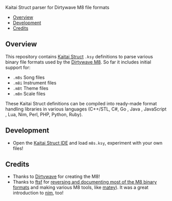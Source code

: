 Kaitai Struct parser for Dirtywave M8 file formats

<!-- vim-markdown-toc GFM -->

* [Overview](#overview)
* [Development](#development)
* [Credits](#credits)

<!-- vim-markdown-toc -->

## Overview

This repository contains [Kaitai Struct][ks] `.ksy` definitions to parse
various binary file formats used by the [Dirtywave M8][m8].  So far it includes
initial support for:

* `.m8s` Song files
* `.m8i` Instrument files
* `.m8t` Theme files
* `.m8n` Scale files

These Kaitai Struct definitions can be compiled into ready-made format handling
libraries in various languages (C++/STL, C#, Go , Java , JavaScript , Lua, Nim,
Perl, PHP, Python, Ruby).

## Development

* Open the [Kaitai Struct IDE][kside] and load `m8s.ksy`, experiment with your
  own files!

## Credits

* Thanks to [Dirtywave](https://github.com/Dirtywave) for creating the M8!
* Thanks to [ftsf](https://github.com/ftsf) for [reversing and documenting most
  of the M8 binary
  formats](https://gist.github.com/ftsf/223b0fc761339b3c23dda7dd891514d9) and
  making various M8 tools, like [matey]).  It was a great introduction to
  [nim], too!


[m8]: https://dirtywave.com/
[kside]: https://ide.kaitai.io/#
[ks]: https://kaitai.io/
[matey]: https://www.impbox.net/matey/
[nim]: https://nim-lang.org/
